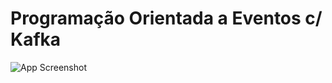 # Programação Orientada a Eventos c/ Kafka 
![App Screenshot](https://media.geeksforgeeks.org/wp-content/uploads/20220214105957/SpringBootProducerConsumer.jpg)
